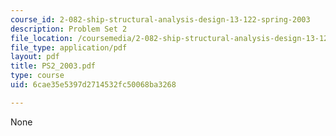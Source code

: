 ```yaml
---
course_id: 2-082-ship-structural-analysis-design-13-122-spring-2003
description: Problem Set 2
file_location: /coursemedia/2-082-ship-structural-analysis-design-13-122-spring-2003/6cae35e5397d2714532fc50068ba3268_PS2_2003.pdf
file_type: application/pdf
layout: pdf
title: PS2_2003.pdf
type: course
uid: 6cae35e5397d2714532fc50068ba3268

---
```

None